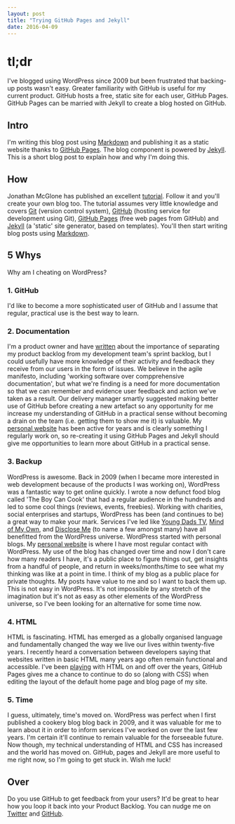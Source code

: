 ```yaml
---
layout: post
title: "Trying GitHub Pages and Jekyll"
date: 2016-04-09
---
```


# tl;dr
I've blogged using WordPress since 2009 but been frustrated that backing-up posts wasn't easy. Greater familiarity with GitHub is useful for my current product. GitHub hosts a free, static site for each user, GitHub Pages. GitHub Pages can be married with Jekyll to create a blog hosted on GitHub.

## Intro
I'm writing this blog post using [Markdown](http://packetlife.net/media/library/16/Markdown.pdf) and publishing it as a static website thanks to [GitHub Pages](https://pages.github.com/). The blog component is powered by [Jekyll](http://jekyllrb.com). This is a short blog post to explain how and why I'm doing this.

## How
Jonathan McGlone has published an excellent [tutorial](http://jmcglone.com/guides/github-pages/). Follow it and you'll create your own blog too. The tutorial assumes very little knowledge and covers [Git](https://git-scm.com/) (version control system), [GitHub](https://github.com/) (hosting service for development using Git), [GitHub Pages](https://pages.github.com/) (free web pages from GitHub) and [Jekyll](http://jekyllrb.com) (a 'static' site generator, based on templates). You'll then start writing blog posts using [Markdown](http://packetlife.net/media/library/16/Markdown.pdf).

## 5 Whys
Why am I cheating on WordPress?

### 1. GitHub
I'd like to become a more sophisticated user of GitHub and I assume that regular, practical use is the best way to learn.

### 2. Documentation
I'm a product owner and have [written](http://scottcolfer.com/technical-product-manager/) about the importance of separating my product backlog from my development team's sprint backlog, but I could usefully have more knowledge of their activity and feedback they receive from our users in the form of issues. We believe in the agile manifesto, including 'working software over compprehensive documentation', but what we're finding is a need for more documentation so that we can remember and evidence user feedback and action we've taken as a result. Our delivery manager smartly suggested making better use of GitHub before creating a new artefact so any opportunity for me increase my understanding of GitHub in a practical sense without becoming a drain on the team (i.e. getting them to show me it) is valuable. My [personal website](http://scottcolfer.com/) has been active for years and is clearly something I regularly work on, so re-creating it using GitHub Pages and Jekyll should give me opportunities to learn more about GitHub in a practical sense. 

### 3. Backup
WordPress is awesome. Back in 2009 (when I became more interested in web development because of the products I was working on), WordPress was a fantastic way to get online quickly. I wrote a now defunct food blog called 'The Boy Can Cook' that had a regular audience in the hundreds and led to some cool things (reviews, events, freebies). Working with charities, social enterprises and startups, WordPress has been (and continues to be) a great way to make your mark. Services I've led like [Young Dads TV](http://youngdads.tv/), [Mind of My Own](http://www.mindofmyown.org.uk/), and [Disclose Me](http://disclose.me.uk/) (to name a few amongst many) have all benefitted from the WordPress universe.
WordPress started with personal blogs. My [personal website](http://scottcolfer.com/) is where I have most regular contact with WordPress. My use of the blog has changed over time and now I don't care how many readers I have, it's a public place to figure things out, get insights from a handful of people, and return in weeks/months/time to see what my thinking was like at a point in time. I think of my blog as a public place for private thoughts. My posts have value to me and so I want to back them up. This is not easy in WordPress. It's not impossible by any stretch of the imagination but it's not as easy as other elements of the WordPress universe, so I've been looking for an alternative for some time now.

### 4. HTML
HTML is fascinating. HTML has emerged as a globally organised language and fundamentally changed the way we live our lives within twenty-five years. I recently heard a conversation between developers saying that websites written in basic HTML many years ago often remain functional and accessible. I've been [playing](http://scottcolfer.com/html/) with HTML on and off over the years, GitHub Pages gives me a chance to continue to do so (along with CSS) when editing the layout of the default home page and blog page of my site.

### 5. Time
I guess, ultimately, time's moved on. WordPress was perfect when I first published a cookery blog blog back in 2009, and it was valuable for me to learn about it in order to inform services I've worked on over the last few years. I'm certain it'll continue to remain valuable for the forseeable future. Now though, my technical understanding of HTML and CSS has increased and the world has moved on. GitHub, pages and Jekyll are more useful to me right now, so I'm going to get stuck in. Wish me luck!

## Over
Do you use GitHub to get feedback from your users? It'd be great to hear how you loop it back into your Product Backlog.
You can nudge me on [Twitter](https://twitter.com/scottcolfer/) and [GitHub](https://github.com/scottcolfer).
